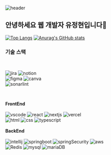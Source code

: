 ![header](https://capsule-render.vercel.app/api?type=wave&color=auto)
## 안녕하세요 웹 개발자 유정현입니다🌱

  
[![Top Langs](https://github-readme-stats.vercel.app/api/top-langs/?username=akfrdma0125)](https://github.com/anuraghazra/github-readme-stats)
[![Anurag's GitHub stats](https://github-readme-stats.vercel.app/api?username=akfrdma0125)](https://github.com/anuraghazra/github-readme-stats)
### 기술 스택
<br>

![jira](https://img.shields.io/badge/Jira-0052CC?style=for-the-badge&logo=Jira&logoColor=white)
![notion](https://img.shields.io/badge/Notion-%23000000.svg?style=for-the-badge&logo=notion&logoColor=white)
<br>
![figma](https://img.shields.io/badge/Figma-F24E1E?style=for-the-badge&logo=figma&logoColor=white)
![canva](https://img.shields.io/badge/Canva-%2300C4CC.svg?&style=for-the-badge&logo=Canva&logoColor=white)
<br>
![sonarlint](https://img.shields.io/badge/SonarLint-CB2029?style=for-the-badge&logo=sonarlint&logoColor=white)

<br>

**FrontEnd**
<br>
<br>
![vscode](https://img.shields.io/badge/Visual_Studio_Code-0078D4?style=for-the-badge&logo=visual%20studio%20code&logoColor=white)
![react](https://img.shields.io/badge/React-20232A?style=for-the-badge&logo=react&logoColor=61DAFB)
![nextjs](https://img.shields.io/badge/Next.js-000?logo=nextdotjs&logoColor=fff&style=for-the-badge)
![vercel](https://img.shields.io/badge/Vercel-000000?style=for-the-badge&logo=vercel&logoColor=white)
<br>
![html](https://img.shields.io/badge/HTML-239120?style=for-the-badge&logo=html5&logoColor=white)
![css](https://img.shields.io/badge/CSS-239120?&style=for-the-badge&logo=css3&logoColor=white)
![typescript](https://img.shields.io/badge/TypeScript-007ACC?style=for-the-badge&logo=typescript&logoColor=white)
<br>
<br>
**BackEnd**
<br>
<br>
![intellij](https://img.shields.io/badge/IntelliJ_IDEA-000000.svg?style=for-the-badge&logo=intellij-idea&logoColor=white)
![springboot](https://img.shields.io/badge/Spring-6DB33F?style=for-the-badge&logo=spring&logoColor=white)
![springSecurity](https://img.shields.io/badge/Spring_Security-6DB33F?style=for-the-badge&logo=Spring-Security&logoColor=white)
![aws](https://img.shields.io/badge/Amazon_AWS-FF9900?style=for-the-badge&logo=amazonaws&logoColor=white)
<br>
![Redis](https://img.shields.io/badge/redis-%23DD0031.svg?&style=for-the-badge&logo=redis&logoColor=white)
![mysql](https://img.shields.io/badge/MySQL-005C84?style=for-the-badge&logo=mysql&logoColor=white)
![mariaDB](https://img.shields.io/badge/MariaDB-003545?style=for-the-badge&logo=mariadb&logoColor=white)
<!--
**akfrdma0125/akfrdma0125** is a ✨ _special_ ✨ repository because its `README.md` (this file) appears on your GitHub profile.

Here are some ideas to get you started:

- 🔭 I’m currently working on ...
- 🌱 I’m currently learning ...
- 👯 I’m looking to collaborate on ...
- 🤔 I’m looking for help with ...
- 💬 Ask me about ...
- 📫 How to reach me: ...
- 😄 Pronouns: ...
- ⚡ Fun fact: ...
-->
